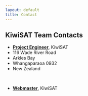 ```yaml
---
layout: default
title: Contact
---
```

<div class="container">

## KiwiSAT Team Contacts

* [**Project Engineer**](mailto:engineering@kiwisat.org.nz), KiwiSAT
* 116 Wade River Road
* Arkles Bay
* Whangaparaoa 0932
* New Zealand

&nbsp;

* [**Webmaster**](mailto:webmaster@kiwisat.org.nz), KiwiSAT

</div>
